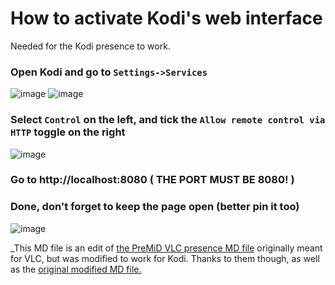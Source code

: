 # How to activate Kodi's web interface

Needed for the Kodi presence to work.

### Open Kodi and go to `Settings->Services`

![image](https://alexx.is-inside.me/I01tEV6Y.png)
![image](https://alexx.is-inside.me/zYlo288t.png)

### Select `Control` on the left, and tick the `Allow remote control via HTTP` toggle on the right

![image](https://alexx.is-inside.me/QNjDVlC8.png)

### Go to http://localhost:8080 **( THE PORT MUST BE 8080! )**

### Done, don't forget to keep the page open (better pin it too)

![image](https://alexx.is-inside.me/7LhEQyTR.png)

_This MD file is an edit of [the PreMiD VLC presence MD file](https://github.com/PreMiD/Presences/blob/master/websites/V/VLC/readme.md) originally meant for VLC, but was modified to work for Kodi. Thanks to them though, as well as the [original modified MD file.](https://github.com/azrafe7/vlc4youtube/blob/master/instructions/how-to-enable-vlc-web-interface.md)
